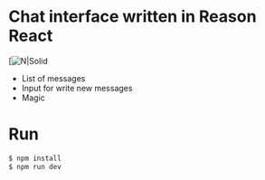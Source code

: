 # Chat interface written in Reason React

[![N|Solid](https://i.ytimg.com/vi/SFcluy7n_0M/maxresdefault.jpg)

  - List of messages
  - Input for write new messages
  - Magic
  
 # Run

```sh
$ npm install
$ npm run dev
```

